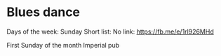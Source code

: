 # Blues dance

Days of the week: Sunday
Short list: No
link: https://fb.me/e/1rl926MHd

First Sunday of the month Imperial pub